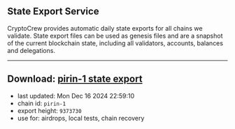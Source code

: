 ## State Export Service
CryptoCrew provides automatic daily state exports for all chains we validate. State export files can be used as genesis files and are a snapshot of the current blockchain state, including all validators, accounts, balances and delegations.

---
**Download: [pirin-1 state export](https://dl-eu2.ccvalidators.com/SERVICE/nolus/pirin-1_export_9373730.json)**
---

- last updated: Mon Dec 16 2024 22:59:10
- chain id: `pirin-1`
- export height: `9373730`
- use for: airdrops, local tests, chain recovery
